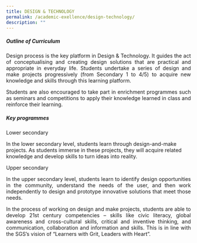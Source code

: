 ```yaml
---
title: DESIGN & TECHNOLOGY
permalink: /academic-exellence/design-technology/
description: ""
---
```

##### **Outline of Curriculum**

<p style="text-align: justify;"> Design process is the key platform in Design & Technology. It guides the act of conceptualising and creating design solutions that are practical and appropriate in everyday life. Students undertake a series of design and make projects progressively (from Secondary 1 to 4/5) to acquire new knowledge and skills through this learning platform.

<p style="text-align: justify;"> Students are also encouraged to take part in enrichment programmes such as seminars and competitions to apply their knowledge learned in class and reinforce their learning.	

##### **Key programmes**
	
Lower secondary

In the lower secondary level, students learn through design-and-make projects. As students immerse in these projects, they will acquire related knowledge and develop skills to turn ideas into reality.
	
Upper secondary
	
<p style="text-align: justify;"> In the upper secondary level, students learn to identify design opportunities in the community, understand the needs of the user, and then work independently to design and prototype innovative solutions that meet those needs.
	
<p style="text-align: justify;"> In the process of working on design and make projects, students are able to develop 21st century competencies – skills like civic literacy, global awareness and cross-cultural skills, critical and inventive thinking, and communication, collaboration and information and skills. This is in line with the SGS’s vision of “Learners with Grit, Leaders with Heart”.
	
